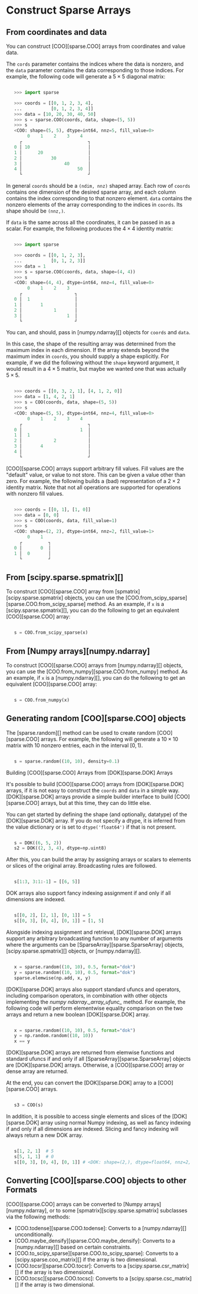# Construct Sparse Arrays

## From coordinates and data

You can construct [COO][sparse.COO] arrays from coordinates and value data.

The `cords` parameter contains the indices where the data is nonzero,
and the `data` parameter contains the data corresponding to those indices.
For example, the following code will generate a $5 \times 5$ diagonal
matrix:

```python

   >>> import sparse

   >>> coords = [[0, 1, 2, 3, 4],
   ...           [0, 1, 2, 3, 4]]
   >>> data = [10, 20, 30, 40, 50]
   >>> s = sparse.COO(coords, data, shape=(5, 5))
   >>> s
   <COO: shape=(5, 5), dtype=int64, nnz=5, fill_value=0>
        0    1    2    3    4
     ┌                         ┐
   0 │ 10                      │
   1 │      20                 │
   2 │           30            │
   3 │                40       │
   4 │                     50  │
     └                         ┘
```

In general `coords` should be a `(ndim, nnz)` shaped
array. Each row of `coords` contains one dimension of the
desired sparse array, and each column contains the index
corresponding to that nonzero element. `data` contains
the nonzero elements of the array corresponding to the indices
in `coords`. Its shape should be `(nnz,)`.

If `data` is the same across all the coordinates, it can be passed
in as a scalar. For example, the following produces the $4 \times 4$
identity matrix:

```python

   >>> import sparse

   >>> coords = [[0, 1, 2, 3],
   ...           [0, 1, 2, 3]]
   >>> data = 1
   >>> s = sparse.COO(coords, data, shape=(4, 4))
   >>> s
   <COO: shape=(4, 4), dtype=int64, nnz=4, fill_value=0>
        0    1    2    3
     ┌                    ┐
   0 │  1                 │
   1 │       1            │
   2 │            1       │
   3 │                 1  │
     └                    ┘
```

You can, and should, pass in [numpy.ndarray][] objects for
`coords` and `data`.

In this case, the shape of the resulting array was determined from
the maximum index in each dimension. If the array extends beyond
the maximum index in `coords`, you should supply a shape
explicitly. For example, if we did the following without the
`shape` keyword argument, it would result in a
$4 \times 5$ matrix, but maybe we wanted one that was actually
$5 \times 5$.

```python

   >>> coords = [[0, 3, 2, 1], [4, 1, 2, 0]]
   >>> data = [1, 4, 2, 1]
   >>> s = COO(coords, data, shape=(5, 5))
   >>> s
   <COO: shape=(5, 5), dtype=int64, nnz=4, fill_value=0>
        0    1    2    3    4
     ┌                         ┐
   0 │                      1  │
   1 │  1                      │
   2 │            2            │
   3 │       4                 │
   4 │                         │
     └                         ┘
```

[COO][sparse.COO] arrays support arbitrary fill values. Fill values are the "default"
value, or value to not store. This can be given a value other than zero. For
example, the following builds a (bad) representation of a $2 \times 2$
identity matrix. Note that not all operations are supported for operations
with nonzero fill values.

```python

   >>> coords = [[0, 1], [1, 0]]
   >>> data = [0, 0]
   >>> s = COO(coords, data, fill_value=1)
   >>> s
   <COO: shape=(2, 2), dtype=int64, nnz=2, fill_value=1>
        0    1
     ┌          ┐
   0 │       0  │
   1 │  0       │
     └          ┘
```

## From [scipy.sparse.spmatrix][]

To construct [COO][sparse.COO] array from [spmatrix][scipy.sparse.spmatrix]
objects, you can use the [COO.from_scipy_sparse][sparse.COO.from_scipy_sparse] method. As an
example, if `x` is a [scipy.sparse.spmatrix][], you can
do the following to get an equivalent [COO][sparse.COO] array:

```python

   s = COO.from_scipy_sparse(x)
```

## From [Numpy arrays][numpy.ndarray]

To construct [COO][sparse.COO] arrays from [numpy.ndarray][]
objects, you can use the [COO.from_numpy][sparse.COO.from_numpy] method. As an
example, if `x` is a [numpy.ndarray][], you can
do the following to get an equivalent [COO][sparse.COO] array:

```python

   s = COO.from_numpy(x)
```

## Generating random [COO][sparse.COO] objects

The [sparse.random][] method can be used to create random
[COO][sparse.COO] arrays. For example, the following will generate
a $10 \times 10$ matrix with $10$ nonzero entries,
each in the interval $[0, 1)$.

```python

   s = sparse.random((10, 10), density=0.1)
```

Building [COO][sparse.COO] Arrays from [DOK][sparse.DOK] Arrays

It's possible to build [COO][sparse.COO] arrays from [DOK][sparse.DOK] arrays, if it is not
easy to construct the `coords` and `data` in a simple way. [DOK][sparse.DOK]
arrays provide a simple builder interface to build [COO][sparse.COO] arrays, but at
this time, they can do little else.

You can get started by defining the shape (and optionally, datatype) of the
[DOK][sparse.DOK] array. If you do not specify a dtype, it is inferred from the value
dictionary or is set to `dtype('float64')` if that is not present.

```python

   s = DOK((6, 5, 2))
   s2 = DOK((2, 3, 4), dtype=np.uint8)
```

After this, you can build the array by assigning arrays or scalars to elements
or slices of the original array. Broadcasting rules are followed.

```python

   s[1:3, 3:1:-1] = [[6, 5]]
```

DOK arrays also support fancy indexing assignment if and only if all dimensions are indexed.

```python

   s[[0, 2], [2, 1], [0, 1]] = 5
   s[[0, 3], [0, 4], [0, 1]] = [1, 5]
```

Alongside indexing assignment and retrieval, [DOK][sparse.DOK] arrays support any arbitrary broadcasting function
to any number of arguments where the arguments can be [SparseArray][sparse.SparseArray] objects, [scipy.sparse.spmatrix][]
objects, or [numpy.ndarray][].

```python

   x = sparse.random((10, 10), 0.5, format="dok")
   y = sparse.random((10, 10), 0.5, format="dok")
   sparse.elemwise(np.add, x, y)
```

[DOK][sparse.DOK] arrays also support standard ufuncs and operators, including comparison operators,
in combination with other objects implementing the *numpy* *ndarray.\__array_ufunc\__* method. For example,
the following code will perform elementwise equality comparison on the two arrays
and return a new boolean [DOK][sparse.DOK] array.

```python

   x = sparse.random((10, 10), 0.5, format="dok")
   y = np.random.random((10, 10))
   x == y
```

[DOK][sparse.DOK] arrays are returned from elemwise functions and standard ufuncs if and only if all
[SparseArray][sparse.SparseArray] objects are [DOK][sparse.DOK] arrays. Otherwise, a [COO][sparse.COO] array or dense array are returned.

At the end, you can convert the [DOK][sparse.DOK] array to a [COO][sparse.COO] arrays.

```python

   s3 = COO(s)
```

In addition, it is possible to access single elements and slices of the [DOK][sparse.DOK] array
using normal Numpy indexing, as well as fancy indexing if and only if all dimensions are indexed.
Slicing and fancy indexing will always return a new DOK array.

```python

   s[1, 2, 1]  # 5
   s[5, 1, 1]  # 0
   s[[0, 3], [0, 4], [0, 1]] # <DOK: shape=(2,), dtype=float64, nnz=2, fill_value=0.0>
```

## Converting [COO][sparse.COO] objects to other Formats

[COO][sparse.COO] arrays can be converted to [Numpy arrays][numpy.ndarray],
or to some [spmatrix][scipy.sparse.spmatrix] subclasses via the following
methods:

* [COO.todense][sparse.COO.todense]: Converts to a [numpy.ndarray][] unconditionally.
* [COO.maybe_densify][sparse.COO.maybe_densify]: Converts to a [numpy.ndarray][] based on
   certain constraints.
* [COO.to_scipy_sparse][sparse.COO.to_scipy_sparse]: Converts to a [scipy.sparse.coo_matrix][] if
   the array is two dimensional.
* [COO.tocsr][sparse.COO.tocsr]: Converts to a [scipy.sparse.csr_matrix][] if
   the array is two dimensional.
* [COO.tocsc][sparse.COO.tocsc]: Converts to a [scipy.sparse.csc_matrix][] if
   the array is two dimensional.
